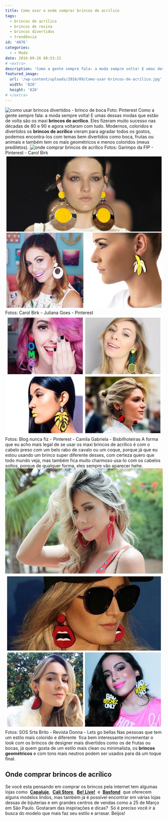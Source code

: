 ```yaml
---
title: Como usar e onde comprar brincos de acrílico
tags:
  - brincos de acrílico
  - brincos de resina
  - brincos divertidos
  - trendência
id: '4076'
categories:
  - - Moda
date: 2016-09-26 08:53:21
# <extra>
description: 'Como a gente sempre fala: a moda sempre volta! E umas dessas modas que estão de volta são os maxi brincos de acrílico. Eles fizeram muito sucesso nas décadas de 80 e 90 e agora voltaram com tudo. Modernos, coloridos e divertidos os brincos de acrílico vieram para agradar todos os gostos, podemos encontra-los com temas bem divertidos como boca, frutas ou animais e também tem os mais geométricos e menos coloridos (meus prediletos). A forma que eu acho mais legal de se usar os maxi brincos de acrílico é com o cabelo preso com um belo rabo de cavalo ou um coque, porque já que eu estou usando um brinco super diferente desses, com certeza quero que todo mundo veja, mas também fica muito charmoso usa-lo com os cabelos soltos, porque de qualquer forma, eles sempre vão aparecer hehe. &hellip;'
featured_image: 
  url: '/wp-content/uploads/2016/09/Como-usar-brincos-de-acrílico.jpg'
  width: '828'
  height: '828'
# </extra>
---
```


![como usar brincos divertidos - brinco de boca](/wp-content/uploads/2016/09/Como-usar-brincos-de-acrílico.jpg) Foto: Pinterest Como a gente sempre fala: a moda sempre volta! E umas dessas modas que estão de volta são os maxi **brincos de acrílico**. Eles fizeram muito sucesso nas décadas de 80 e 90 e agora voltaram com tudo. Modernos, coloridos e divertidos os **brincos de acrílico** vieram para agradar todos os gostos, podemos encontra-los com temas bem divertidos como boca, frutas ou animais e também tem os mais geométricos e menos coloridos (meus prediletos). ![onde comprar brincos de acrílico ](/wp-content/uploads/2016/09/como-usar-brincos-de-acrílico.jpg) Fotos: Garimpo da FIP - Pinterest - Carol Birk ![brincos de resina - como usar](/wp-content/uploads/2016/09/inspirações-com-brincos-de-resina.jpg) Fotos: Carol Birk - Juliana Goes - Pinterest ![onde comprar brincos de resina](/wp-content/uploads/2016/09/como-usar-brinco-de-resina.jpg) Fotos: Blog nunca fiz - Pinterest - Camila Gabriela - Bisbilhoteiras A forma que eu acho mais legal de se usar os maxi brincos de acrílico é com o cabelo preso com um belo rabo de cavalo ou um coque, porque já que eu estou usando um brinco super diferente desses, com certeza quero que todo mundo veja, mas também fica muito charmoso usa-lo com os cabelos soltos, porque de qualquer forma, eles sempre vão aparecer hehe. ![looks com brincos de acrílico ](/wp-content/uploads/2016/09/Como-usar-brincos-de-acrílico-inspirações.jpg) ![brincos divertidos - como usar e onde comprar](/wp-content/uploads/2016/09/brincos-de-resina-como-usar-e-onde-comprar.jpg) Fotos: SOS Srta Brito - Revista Donna - Lets go bellas Nas pessoas que tem um estilo mais colorido e diferente  fica bem interessante incrementar o look com os brincos de designer mais divertidos como os de frutas ou bocas, já quem gosta de um estilo mais clean ou minimalista, os **brincos geométricos** e com tons mais neutros podem ser usados para dá um toque final.

## Onde comprar brincos de acrílico

Se você esta pensando em comprar os brincos pela internet tem algumas lojas como  [**Capaluje**](http://www.capajule.com.br/brinco-bijuteriafina),  [**Cali Store**](http://www.calistore.com.br/brincos-ct-809e6),  [**Be! Live!**](http://www.beliveloja.com.br/buscar?q=brincos+de+acr%C3%ADlico)  e  [**Basfond**](http://www.basfond.com/)  que oferecem alguns modelos lindos, mas também já é possível encontrar em várias lojas dessas de bijuterias e em grandes centros de vendas como a 25 de Março em São Paulo. Gostaram das inspirações e dicas?  Só é preciso você ir à busca do modelo que mais faz seu estilo e arrasar. Beijos!
